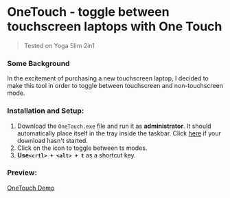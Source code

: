 # OneTouch - toggle between touchscreen laptops with One Touch
> Tested on Yoga Slim 2in1

### Some Background
In the excitement of purchasing a new touchscreen laptop, I decided to make this tool in order to toggle between touchscreen and non-touchscreen mode.

### Installation and Setup:
1. Download the `OneTouch.exe` file and run it as **administrator**. It should automatically place itself in the tray inside the taskbar. Click [here](https://github.com/SuzanTurner/OneTouch/blob/main/OneTouch.exe) if your download hasn't started.
2. Click on the icon to toggle between ts modes.
3. **Use`<crtl> + <alt> + t`** as a shortcut key.

### Preview:
[OneTouch Demo](assets/OneTouch.gif)





